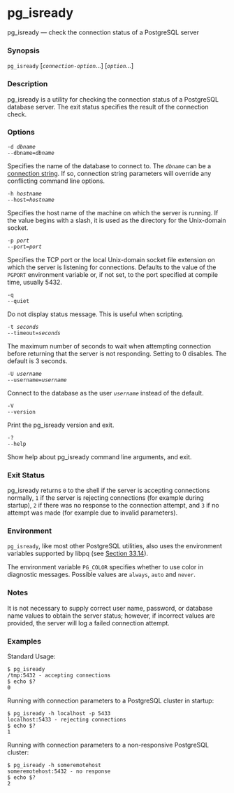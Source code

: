 # pg\_isready

pg\_isready — check the connection status of a PostgreSQL server

### Synopsis

`pg_isready` \[_`connection-option`_...] \[_`option`_...]

### Description

pg\_isready is a utility for checking the connection status of a PostgreSQL database server. The exit status specifies the result of the connection check.

### Options

`-d `_`dbname`_\
`--dbname=`_`dbname`_

Specifies the name of the database to connect to. The _`dbname`_ can be a [connection string](https://www.postgresql.org/docs/13/libpq-connect.html#LIBPQ-CONNSTRING). If so, connection string parameters will override any conflicting command line options.

`-h `_`hostname`_\
`--host=`_`hostname`_

Specifies the host name of the machine on which the server is running. If the value begins with a slash, it is used as the directory for the Unix-domain socket.

`-p `_`port`_\
`--port=`_`port`_

Specifies the TCP port or the local Unix-domain socket file extension on which the server is listening for connections. Defaults to the value of the `PGPORT` environment variable or, if not set, to the port specified at compile time, usually 5432.

`-q`\
`--quiet`

Do not display status message. This is useful when scripting.

`-t `_`seconds`_\
`--timeout=`_`seconds`_

The maximum number of seconds to wait when attempting connection before returning that the server is not responding. Setting to 0 disables. The default is 3 seconds.

`-U `_`username`_\
`--username=`_`username`_

Connect to the database as the user _`username`_ instead of the default.

`-V`\
`--version`

Print the pg\_isready version and exit.

`-?`\
`--help`

Show help about pg\_isready command line arguments, and exit.

### Exit Status

pg\_isready returns `0` to the shell if the server is accepting connections normally, `1` if the server is rejecting connections (for example during startup), `2` if there was no response to the connection attempt, and `3` if no attempt was made (for example due to invalid parameters).

### Environment

`pg_isready`, like most other PostgreSQL utilities, also uses the environment variables supported by libpq (see [Section 33.14](https://www.postgresql.org/docs/13/libpq-envars.html)).

The environment variable `PG_COLOR` specifies whether to use color in diagnostic messages. Possible values are `always`, `auto` and `never`.

### Notes

It is not necessary to supply correct user name, password, or database name values to obtain the server status; however, if incorrect values are provided, the server will log a failed connection attempt.

### Examples

Standard Usage:

```
$ pg_isready
/tmp:5432 - accepting connections
$ echo $?
0
```

Running with connection parameters to a PostgreSQL cluster in startup:

```
$ pg_isready -h localhost -p 5433
localhost:5433 - rejecting connections
$ echo $?
1
```

Running with connection parameters to a non-responsive PostgreSQL cluster:

```
$ pg_isready -h someremotehost
someremotehost:5432 - no response
$ echo $?
2
```
